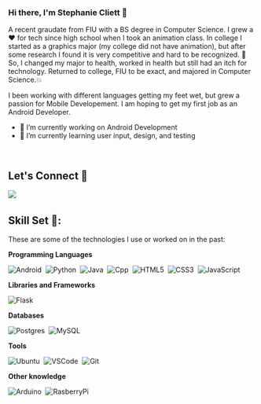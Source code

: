 ### Hi there, I'm Stephanie Cliett 👋

A recent graudate from FIU with a BS degree in Computer Science. I grew a ❤️ for tech since high school when I took an animation class. In college I started as a graphics major (my college did not have animation), but after some research I found it is very competitive and hard to be recognized. 💭 So, I changed my major to health, worked in health but still had an itch for technology. Returned to college, FIU to be exact, and majored in Computer Science.💥 

I been working with different languages getting my feet wet, but grew a passion for Mobile Developement. I am hoping to get my first job as an Android Developer.


- 🔭 I’m currently working on Android Development
- 🌱 I’m currently learning user input, design, and testing 
<!--- 👯 I’m looking to collaborate on ...
- 🤔 I’m looking for help with ...-->
<br>

## Let's Connect 🤝

<a href="https://www.linkedin.com/in/stephanie-cliett/"><img src="https://img.shields.io/badge/linkedin-%230077B5.svg?&style=for-the-badge&logo=linkedin&logoColor=white" /></a>&nbsp;&nbsp;&nbsp;&nbsp;


## Skill Set 💪:
These are some of the technologies I use or worked on in the past:

**Programming Languages**

![Android](https://img.shields.io/badge/ANDROID-3DDC84.svg?&style=for-the-badge&logo=android&logoColor=white)&nbsp;
![Python](https://img.shields.io/badge/PYTHON-3776AB.svg?&style=for-the-badge&logo=python&logoColor=white)&nbsp;
![Java](https://img.shields.io/badge/JAVA-007396.svg?&style=for-the-badge&logo=java&logoColor=white)&nbsp;
![Cpp](https://img.shields.io/badge/C++-00599C.svg?&style=for-the-badge&logo=c%2B%2B&logoColor=white)&nbsp;
![HTML5](https://img.shields.io/badge/HTML5-E34F26.svg?&style=for-the-badge&logo=html5&logoColor=white)&nbsp;
![CSS3](https://img.shields.io/badge/CSS3-%231572B6.svg?&style=for-the-badge&logo=css3&logoColor=white)&nbsp;
![JavaScript](https://img.shields.io/badge/JAVASCRIPT-yellow.svg?&style=for-the-badge&logo=javascript&logoColor=white)&nbsp;


**Libraries and Frameworks**

![Flask](https://img.shields.io/badge/FLASK-000000.svg?&style=for-the-badge&logo=flask&logoColor=white)&nbsp;

**Databases**

![Postgres](https://img.shields.io/badge/POSTGRES-%23316192.svg?&style=for-the-badge&logo=postgresql&logoColor=white)&nbsp;
![MySQL](https://img.shields.io/badge/MYSQL-4479A1.svg?&style=for-the-badge&logo=mysql&logoColor=white)&nbsp;

**Tools**

![Ubuntu](https://img.shields.io/badge/UBUNTU-E95420.svg?&style=for-the-badge&logo=ubuntu&logoColor=white)&nbsp;
![VSCode](https://img.shields.io/badge/VSCODE-007ACC.svg?&style=for-the-badge&logo=visual-studio-code)&nbsp;
![Git](https://img.shields.io/badge/GIT-%23F05033.svg?&style=for-the-badge&logo=git&logoColor=white)&nbsp;

**Other knowledge**

![Arduino](https://img.shields.io/badge/ARDUINO-00979D.svg?&style=for-the-badge&logo=arduino&logoColor=white)&nbsp;
![RasberryPi](https://img.shields.io/badge/RASBERRYPI-A22846.svg?&style=for-the-badge&logo=rasberrypilogo&logoColor=white)&nbsp;

<br>
